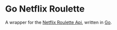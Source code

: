 # Go Netflix Roulette
A wrapper for the [Netflix Roulette Api](http://netflixroulette.net/api/), written in [Go](https://golang.org).